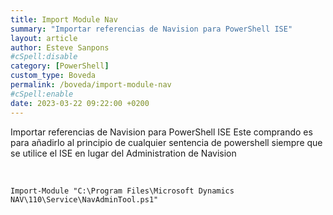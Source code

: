 ```yaml
---
title: Import Module Nav
summary: "Importar referencias de Navision para PowerShell ISE"
layout: article
author: Esteve Sanpons
#cSpell:disable
category: [PowerShell]
custom_type: Boveda
permalink: /boveda/import-module-nav
#cSpell:enable
date: 2023-03-22 09:22:00 +0200
---
```


Importar referencias de Navision para PowerShell ISE
Este comprando es para añadirlo al principio de cualquier sentencia de powershell siempre que se utilice el ISE en lugar del Administration de Navision

<br>

```
Import-Module "C:\Program Files\Microsoft Dynamics NAV\110\Service\NavAdminTool.ps1"
```
